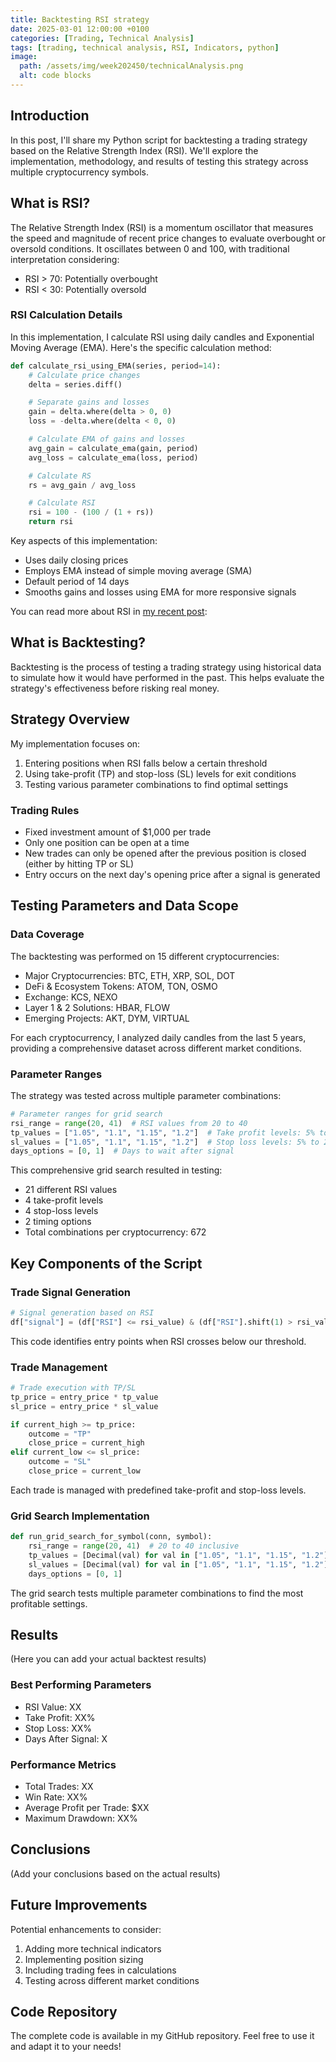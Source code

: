 ```yaml
---
title: Backtesting RSI strategy
date: 2025-03-01 12:00:00 +0100
categories: [Trading, Technical Analysis]
tags: [trading, technical analysis, RSI, Indicators, python]
image:
  path: /assets/img/week202450/technicalAnalysis.png
  alt: code blocks
---
```


## Introduction

In this post, I'll share my Python script for backtesting a trading strategy based on the Relative Strength Index (RSI). We'll explore the implementation, methodology, and results of testing this strategy across multiple cryptocurrency symbols.

## What is RSI?

The Relative Strength Index (RSI) is a momentum oscillator that measures the speed and magnitude of recent price changes to evaluate overbought or oversold conditions. It oscillates between 0 and 100, with traditional interpretation considering:
- RSI > 70: Potentially overbought
- RSI < 30: Potentially oversold

### RSI Calculation Details

In this implementation, I calculate RSI using daily candles and Exponential Moving Average (EMA). Here's the specific calculation method:

```python
def calculate_rsi_using_EMA(series, period=14):
    # Calculate price changes
    delta = series.diff()

    # Separate gains and losses
    gain = delta.where(delta > 0, 0)
    loss = -delta.where(delta < 0, 0)

    # Calculate EMA of gains and losses
    avg_gain = calculate_ema(gain, period)
    avg_loss = calculate_ema(loss, period)

    # Calculate RS
    rs = avg_gain / avg_loss

    # Calculate RSI
    rsi = 100 - (100 / (1 + rs))
    return rsi
```

Key aspects of this implementation:
- Uses daily closing prices
- Employs EMA instead of simple moving average (SMA)
- Default period of 14 days
- Smooths gains and losses using EMA for more responsive signals

You can read more about RSI in [my recent post](https://graniluk.github.io/posts/calculating-RSI/): 

## What is Backtesting?

Backtesting is the process of testing a trading strategy using historical data to simulate how it would have performed in the past. This helps evaluate the strategy's effectiveness before risking real money.

## Strategy Overview

My implementation focuses on:
1. Entering positions when RSI falls below a certain threshold
2. Using take-profit (TP) and stop-loss (SL) levels for exit conditions
3. Testing various parameter combinations to find optimal settings

### Trading Rules
- Fixed investment amount of $1,000 per trade
- Only one position can be open at a time
- New trades can only be opened after the previous position is closed (either by hitting TP or SL)
- Entry occurs on the next day's opening price after a signal is generated

## Testing Parameters and Data Scope

### Data Coverage
The backtesting was performed on 15 different cryptocurrencies:
- Major Cryptocurrencies: BTC, ETH, XRP, SOL, DOT
- DeFi & Ecosystem Tokens: ATOM, TON, OSMO
- Exchange: KCS, NEXO
- Layer 1 & 2 Solutions: HBAR, FLOW
- Emerging Projects: AKT, DYM, VIRTUAL

For each cryptocurrency, I analyzed daily candles from the last 5 years, providing a comprehensive dataset across different market conditions.

### Parameter Ranges
The strategy was tested across multiple parameter combinations:

```python
# Parameter ranges for grid search
rsi_range = range(20, 41)  # RSI values from 20 to 40
tp_values = ["1.05", "1.1", "1.15", "1.2"]  # Take profit levels: 5% to 20%
sl_values = ["1.05", "1.1", "1.15", "1.2"]  # Stop loss levels: 5% to 20%
days_options = [0, 1]  # Days to wait after signal
```

This comprehensive grid search resulted in testing:
- 21 different RSI values
- 4 take-profit levels
- 4 stop-loss levels
- 2 timing options
- Total combinations per cryptocurrency: 672

## Key Components of the Script

### Trade Signal Generation

```python
# Signal generation based on RSI
df["signal"] = (df["RSI"] <= rsi_value) & (df["RSI"].shift(1) > rsi_value)
```

This code identifies entry points when RSI crosses below our threshold.

### Trade Management

```python
# Trade execution with TP/SL
tp_price = entry_price * tp_value
sl_price = entry_price * sl_value

if current_high >= tp_price:
    outcome = "TP"
    close_price = current_high
elif current_low <= sl_price:
    outcome = "SL"
    close_price = current_low
```

Each trade is managed with predefined take-profit and stop-loss levels.

### Grid Search Implementation

```python
def run_grid_search_for_symbol(conn, symbol):
    rsi_range = range(20, 41)  # 20 to 40 inclusive
    tp_values = [Decimal(val) for val in ["1.05", "1.1", "1.15", "1.2"]]
    sl_values = [Decimal(val) for val in ["1.05", "1.1", "1.15", "1.2"]]
    days_options = [0, 1]
```

The grid search tests multiple parameter combinations to find the most profitable settings.

## Results

(Here you can add your actual backtest results)

### Best Performing Parameters
- RSI Value: XX
- Take Profit: XX%
- Stop Loss: XX%
- Days After Signal: X

### Performance Metrics
- Total Trades: XX
- Win Rate: XX%
- Average Profit per Trade: $XX
- Maximum Drawdown: XX%

## Conclusions

(Add your conclusions based on the actual results)

## Future Improvements

Potential enhancements to consider:
1. Adding more technical indicators
2. Implementing position sizing
3. Including trading fees in calculations
4. Testing across different market conditions

## Code Repository

The complete code is available in my GitHub repository. Feel free to use it and adapt it to your needs!


